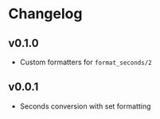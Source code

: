 # Changelog

## v0.1.0

* Custom formatters for `format_seconds/2`

## v0.0.1

* Seconds conversion with set formatting
